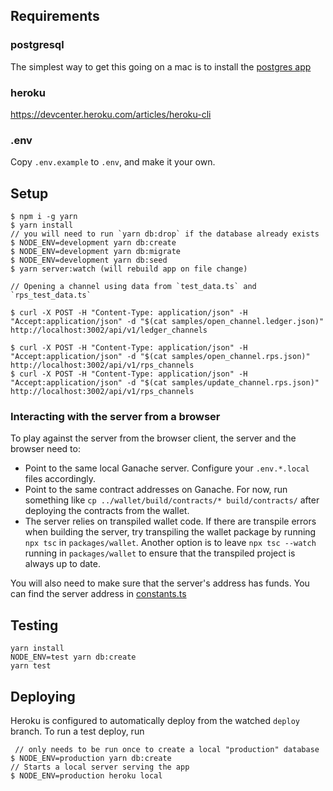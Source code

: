 ## Requirements

### postgresql

The simplest way to get this going on a mac is to install the [postgres app](https://postgresapp.com)

### heroku

https://devcenter.heroku.com/articles/heroku-cli

### .env

Copy `.env.example` to `.env`, and make it your own.

## Setup

```
$ npm i -g yarn
$ yarn install
// you will need to run `yarn db:drop` if the database already exists
$ NODE_ENV=development yarn db:create
$ NODE_ENV=development yarn db:migrate
$ NODE_ENV=development yarn db:seed
$ yarn server:watch (will rebuild app on file change)

// Opening a channel using data from `test_data.ts` and `rps_test_data.ts`

$ curl -X POST -H "Content-Type: application/json" -H "Accept:application/json" -d "$(cat samples/open_channel.ledger.json)" http://localhost:3002/api/v1/ledger_channels

$ curl -X POST -H "Content-Type: application/json" -H "Accept:application/json" -d "$(cat samples/open_channel.rps.json)" http://localhost:3002/api/v1/rps_channels
$ curl -X POST -H "Content-Type: application/json" -H "Accept:application/json" -d "$(cat samples/update_channel.rps.json)" http://localhost:3002/api/v1/rps_channels
```

### Interacting with the server from a browser

To play against the server from the browser client, the server and the browser need to:

- Point to the same local Ganache server. Configure your `.env.*.local` files accordingly.
- Point to the same contract addresses on Ganache. For now, run something like `cp ../wallet/build/contracts/* build/contracts/` after deploying the contracts from the wallet.
- The server relies on transpiled wallet code. If there are transpile errors when building the server, try transpiling the wallet package by running `npx tsc` in `packages/wallet`.
Another option is to leave `npx tsc --watch` running in `packages/wallet` to ensure that the transpiled project is always up to date.

You will also need to make sure that the server's address has funds. You can find the server address in [constants.ts](https://github.com/magmo/node-bot/blob/master/src/constants.ts)

## Testing

```
yarn install
NODE_ENV=test yarn db:create
yarn test
```

## Deploying

Heroku is configured to automatically deploy from the watched `deploy` branch.
To run a test deploy, run

```
 // only needs to be run once to create a local "production" database
$ NODE_ENV=production yarn db:create
// Starts a local server serving the app
$ NODE_ENV=production heroku local
```
